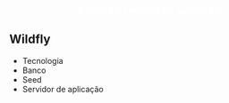 <link rel="stylesheet" href="https://fonts.googleapis.com/icon?family=Material+Icons">
<link rel="stylesheet" href="https://code.getmdl.io/1.3.0/material.indigo-pink.min.css">
<script defer src="https://code.getmdl.io/1.3.0/material.min.js"></script>
<link rel="stylesheet" href="http://fonts.googleapis.com/css?family=Roboto:100,300,400,500,700" type="text/css">
<link href="https://fonts.googleapis.com/css?family=Alegreya+Sans" rel="stylesheet" type="text/css">
<div class="bg-color-blue" style="text-align:center;">
  <h3 style="color:white;">
    Escolha o servidor de aplicação:
  </h3>
</div>
<div class="flex-container">
  <div class="flex-item demo-card-wide mdl-card mdl-shadow--2dp">
    <div class="mdl-card__actions mdl-card--border img-wildfly">
    </div>
    <div class="mdl-card__title">
      <h2 class="mdl-card__title-text" onclick='window.location="/wiki/Gerar";' style='cursor:pointer;'>Wildfly</h2>
    </div>
  </div>
</div>
<div class="step-container step-body">
    <ul class="progressbar">
        <li>Tecnologia</li>
        <li>Banco</li>
        <li>Seed</li>
        <li class="active">Servidor de aplicação</li>
    </ul>
</div>